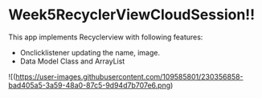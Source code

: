 # Week5RecyclerViewCloudSession!!


This app implements Recyclerview with following features:
- Onclicklistener updating the name, image.
- Data Model Class and ArrayList


![(https://user-images.githubusercontent.com/109585801/230356858-bad405a5-3a59-48a0-87c5-9d94d7b707e6.png)
